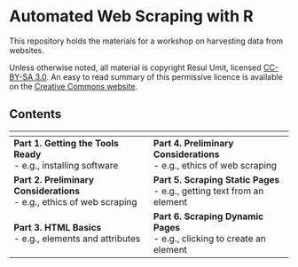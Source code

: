 # Automated Web Scraping with R

This repository holds the materials for a workshop on harvesting data from websites. 

Unless otherwise noted, all material is copyright Resul Umit, licensed [CC-BY-SA 3.0](https://github.com/resulumit/scrp_workshop/blob/master/LICENCE.md). An easy to read summary of this permissive licence is available on the [Creative Commons website](https://creativecommons.org/licenses/by-sa/3.0/).

## Contents

|[]() |      |
|------|------|
| **Part 1. Getting the Tools Ready** <br /> - e.g., installing software | **Part 4. Preliminary Considerations** <br /> - e.g., ethics of web scraping | 
| **Part 2. Preliminary Considerations** <br /> - e.g., ethics of web scraping | **Part 5. Scraping Static Pages** <br /> - e.g., getting text from an element | 
| **Part 3. HTML Basics** <br /> - e.g., elements and attributes | **Part 6. Scraping Dynamic Pages** <br /> - e.g., clicking to create an element |
